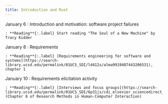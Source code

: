 ```yaml
---
title: Introduction and Rust
---
```


January 6
: Introduction and motivation: software project failures

    : **Reading**{:.label} Start reading "The Soul of a New Machine" by Tracy Kidder

January 8
: Requirements

    : **Reading**{:.label} [Requirements engineering for software and systems](https://search-library.ucsd.edu/permalink/01UCS_SDI/ld412s/alma9919487443206531), chapter 1

January 10
: Requirements elicitation activity

    : **Reading**{:.label} [Interviews and focus groups](https://search-library.ucsd.edu/permalink/01UCS_SDI/6p31js/cdi_elsevier_sciencedirect_doi_10_1016_B978_0_12_805390_4_00008_X) (Chapter 8 of Research Methods in Human-Computer Interaction)
